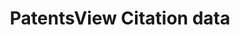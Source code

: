 ---
layout: default
cost: None
description: Citation to foreign patents from US patents (foreigncitation), citation
  to US patent applications from US patents (usapplicationcitation), citation to US
  patents from US patents (uspatentcitation), non-patent citations in patents (otherreference)
last_edit: Mon, 19 Jun 2023 16:35:31 GMT
location: https://patentsview.org/download/data-download-tables
maintained_by: USPTO
open_access: 'FALSE'
record_creation_timestamp: 10/26/2021
shortname: patentsview_citations
tags:
- United States
- citation
terms_of_use: Creative Commons Attribution 4.0 International License.
title: PatentsView Citation data
uuid: 5d36b07b-b6c6-4aac-8181-c540a95dc26f
versioning: 'FALSE'
wed,_01_dec_2021_19:13:44_gmt: Wed, 01 Dec 2021 19:25:29 GMT
---